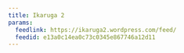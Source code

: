 ```yaml
---
title: Ikaruga 2
params:
  feedlink: https://ikaruga2.wordpress.com/feed/
  feedid: e13a0c14ea0c73c0345e867746a12d11
---
```

